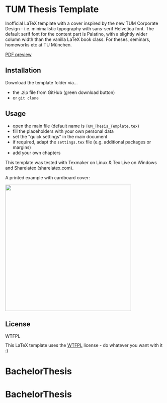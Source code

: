 # TUM Thesis Template

Inofficial LaTeX template with a cover inspired by the new TUM Corporate Design - i.e. minimalistic typography with sans-serif Helvetica font. The default serif font for the content part is Palatino, with a slightly wider column width than the vanilla LaTeX book class. For theses, seminars, homeworks etc at TU München.

[PDF preview](https://github.com/MichaelGrupp/TTT/raw/master/TUM_Thesis_Template.pdf "PDF preview")


## Installation

Download the template folder via...
* the .zip file from GitHub (green download button)
* or `git clone`

## Usage

* open the main file (default name is `TUM_Thesis_Template.tex`)
* fill the placeholders with your own personal data
* set the "quick settings" in the main document
* if required, adapt the `settings.tex` file (e.g. additional packages or margins)
* add your own chapters

This template was tested with Texmaker on Linux & Tex Live on Windows and Sharelatex (sharelatex.com).

A printed example with cardboard cover:

<img src="https://user-images.githubusercontent.com/8985495/31183508-1278348c-a927-11e7-84fd-08fce59843fa.jpg" width=400/>

## License
<a href="http://www.wtfpl.net/"><img
       src="http://www.wtfpl.net/wp-content/uploads/2012/12/wtfpl-badge-4.png"
       width="80" height="15" alt="WTFPL" /></a>
       
This LaTeX template uses the [WTFPL](http://www.wtfpl.net/) license - do whatever you want with it :)
# BachelorThesis
# BachelorThesis
